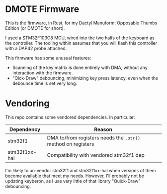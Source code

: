 # DMOTE Firmware

This is the firmware, in Rust, for my Dactyl Manuform: Opposable Thumbs Edition 
(or DMOTE for short).

I used a STM32F103C8 MCU, wired into the two halfs of the keyboard as the
controller. The tooling within assumes that you will flash this controller
with a DAP42 probe attached.

This firmware has some unusual features:
 * Scanning of the key matrix is done entirely with DMA, without any interaction
   with the firmware.
 * "Qick-Draw" debouncing, minimizing key press latency, even when the debounce time
   is set very long.

# Vendoring

This repo contains some vendored dependencies. In particular:

Dependency    | Reason
--------------|--------------------------------------------------------------
stm32f1       | DMA to/from registers needs the `.ptr()` method on registers 
stm32f1xx-hal | Compatibility with vendored stm32f1 dep

I'm likely to un-vendor stm32f1 and stm32f1xx-hal when versions of them
become available that meet my needs. However, I'll probably not be updating
keyberon, as I use very little of that library "Quick-Draw" debouncing.
